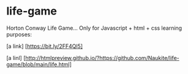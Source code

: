 # life-game
Horton Conway Life Game... Only for Javascript + html + css learning purposes:

[a link] [https://bit.ly/2FF4Ql5]

[a linl] [http://htmlpreview.github.io/?https://github.com/Naukite/life-game/blob/main/life.html]




